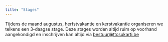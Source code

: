 ```yaml
---
title: "Stages"
---
```


Tijdens de maand augustus, herfstvakantie en kerstvakantie organiseren we telkens een 3-daagse stage. Deze stages worden altijd ruim op voorhand aangekondigd en inschrijven kan altijd via bestuur@ttcsukarti.be
